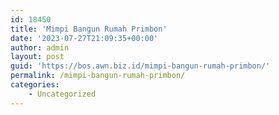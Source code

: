 ```yaml
---
id: 18450
title: 'Mimpi Bangun Rumah Primbon'
date: '2023-07-27T21:09:35+00:00'
author: admin
layout: post
guid: 'https://bos.awn.biz.id/mimpi-bangun-rumah-primbon/'
permalink: /mimpi-bangun-rumah-primbon/
categories:
    - Uncategorized
---
```


